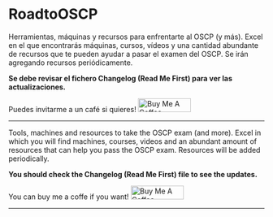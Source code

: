 # RoadtoOSCP
Herramientas, máquinas y recursos para enfrentarte al OSCP (y más).
Excel en el que encontrarás máquinas, cursos, vídeos y una cantidad abundante de recursos que te pueden ayudar a pasar el examen del OSCP.
Se irán agregando recursos periódicamente.

**Se debe revisar el fichero Changelog (Read Me First) para ver las actualizaciones.**

Puedes invitarme a un café si quieres!
<a href="https://www.buymeacoffee.com/akil3s1979" target="_blank"><img src="https://cdn.buymeacoffee.com/buttons/default-orange.png" alt="Buy Me A Coffee" height="27" width="104"></a>

------------------------------------------------------------------

Tools, machines and resources to take the OSCP exam (and more).
Excel in which you will find machines, courses, videos and an abundant amount of resources that can help you pass the OSCP exam.
Resources will be added periodically.

**You should check the Changelog (Read Me First) file to see the updates.**

You can buy me a coffe if you want!
<a href="https://www.buymeacoffee.com/akil3s1979" target="_blank"><img src="https://cdn.buymeacoffee.com/buttons/default-orange.png" alt="Buy Me A Coffee" height="27" width="104"></a>

------------------------------------------------------------------

